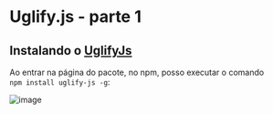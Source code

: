 # Uglify.js - parte 1 

## Instalando o [UglifyJs](https://www.npmjs.com/package/uglifyjs) 
Ao entrar na página do pacote, no npm, posso executar o comando  
`npm install uglify-js -g`:  

![image](https://user-images.githubusercontent.com/29297788/33563982-89ee7450-d900-11e7-83cd-8ba3ecae6760.png)

